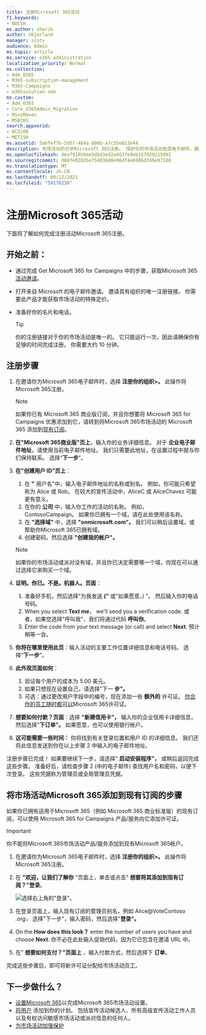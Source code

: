 ```yaml
---
title: 注册Microsoft 365活动
f1.keywords:
- NOCSH
ms.author: sharik
author: SKjerland
manager: scotv
audience: Admin
ms.topic: article
ms.service: o365-administration
localization_priority: Normal
ms.collection:
- Adm_O365
- M365-subscription-management
- M365-Campaigns
- m365solution-smb
ms.custom:
- Adm_O365
- Core_O365Admin_Migration
- MiniMaven
- MSB365
search.appverid:
- BCS160
- MET150
ms.assetid: 5abfef7b-5957-484a-b06b-a7c55e013e44
description: 市场活动的分步Microsoft 365注册。 保护你的市场活动免受电子邮件、数据和通信的网络安全威胁。
ms.openlocfilehash: deaf91850ae5dbd3ed2a4637e0eb157d29215992
ms.sourcegitcommit: d08fe0282be75483608e96df4e6986d346e97180
ms.translationtype: MT
ms.contentlocale: zh-CN
ms.lasthandoff: 09/12/2021
ms.locfileid: "59170236"
---
```

# <a name="sign-up-for-microsoft-365-for-campaigns"></a>注册Microsoft 365活动 

下面将了解如何完成注册活动Microsoft 365注册。

## <a name="before-you-start"></a>开始之前：

- 通过完成 Get Microsoft 365 for Campaigns 中的步骤，获取Microsoft 365[活动邀请](get-microsoft-365-campaigns.md#get-microsoft-365-for-campaigns)。
- 打开来自 Microsoft 的电子邮件邀请。 邀请具有组织的唯一注册链接。 你需要此产品才能获取市场活动的特殊定价。
- 准备好你的名片和电话。

    > [!TIP]
    > 你的注册链接对于你的市场活动是唯一的。 它只能运行一次，因此请确保你有足够的时间完成注册。 你需要大约 10 分钟。

## <a name="steps-to-sign-up"></a>注册步骤

1. 在邀请你为Microsoft 365电子邮件时，选择 **注册你的组织>。** 此操作将Microsoft 365注册。
    > [!NOTE]
    > 如果你已有 Microsoft 365 商业版订阅，并且你想要将 Microsoft 365 for Campaigns 优惠添加到它，请转到将Microsoft 365市场活动的 Microsoft 365 添加到[现有订阅](#steps-to-add-microsoft-365-for-campaigns-to-an-existing-subscription)。
1. **在"Microsoft 365商业版"页上**，输入你的业务详细信息。 对于 **企业电子邮件地址**，请使用当前电子邮件地址。 我们只需要此地址，在设置过程中就与你们保持联系。 选择“**下一步**”。
1. **在"创建用户 ID"页上**：
    1. 在 **"** 用户名"中，输入电子邮件地址的名称或别名。 例如，你可能只希望称为 Alice 或 Rob。 在较大的宣传活动中，AliceC 或 AliceChavez 可能更有意义。
    2. 在你的 **公司** 中，输入你工作的活动的名称。 例如，ContosoCampaign。 如果你已拥有一个域，请在此处使用该名称。 
    3. 在 **"选择域"** 中，选择 **"onmicrosoft.com"。** 我们可以稍后设置域，或帮助你Microsoft 365已拥有域。
    4. 创建密码，然后选择 **"创建我的帐户"。**
    > [!NOTE]
    > 如果你的市场活动或派对没有域，并且你已决定需要哪一个域，你现在可以通过选择它来购买一个域。

4. **证明。你已。不是。机器人。页面**：
    1. 准备好手机，然后选择"为我发送 **("** 或"如果愿意，) "。 然后输入你的电话号码。 
    2. When you select **Text me**， we'll send you a verification code. 或者，如果您选择"呼叫我"，我们将通过代码 **呼叫你**。
    3. Enter the code from your text message (or call) and select **Next**. 预计稍等一会。 
5. **你将在哪里使用此页**：输入活动的主要工作位置详细信息和电话号码。 选择“**下一步**”。
6. **此外观页面如何**：
    1. 验证每个用户的成本为 5.00 美元。 
    2. 如果只想现在设置自己，请选择"下一 **步"。** 
    3. 可选：通过更改用户字段中的编号，现在添加一些 **额外的** 许可证。 [你合作的员工随时都可以](../admin/add-users/add-users.md?toc=%2fmicrosoft-365%2fcampaigns%2ftoc.json)Microsoft 365许可证。
7. **想要如何付款？页面**：选择 **"新建信用卡"，** 输入你的企业信用卡详细信息，然后选择"**下订单"。** 如果愿意，也可以使用银行帐户。
8. **这可能需要一些时间：** 你将找到有关登录位置和用户 ID 的详细信息。 我们还将此信息发送到你在以上步骤 2 中输入的电子邮件地址。

注册步骤已完成！ 如果要继续下一步，请选择" **启动安装程序"，** 或稍后返回完成这些步骤。 准备好后，请检查步骤 2 (中的电子邮件) 查找用户名和密码，以便下次登录。 这些凭据称为管理员或全局管理员凭据。

## <a name="steps-to-add-microsoft-365-for-campaigns-to-an-existing-subscription"></a>将市场活动Microsoft 365添加到现有订阅的步骤

如果你已拥有适用于Microsoft 365（例如 Microsoft 365 商业标准版）的现有订阅，可以使用 Microsoft 365 for Campaigns 产品/服务向它添加许可证。
> [!IMPORTANT]
> 你不能将Microsoft 365市场活动产品/服务添加到现有Microsoft 365帐户。

1. 在邀请你为Microsoft 365电子邮件时，选择 **注册你的组织>。** 此操作将Microsoft 365注册。
2. 在 **"欢迎，让我们了解你** "页面上，单击或点击" **想要将其添加到现有订阅？"登录**。
    
    ![选择右上角的"登录"。](../media/addtoexisting.png)
3. 在登录页面上，输入现有订阅的管理员别名，例如 Alice@VoteContoso *<span></span> .org，* 选择"下一步"，输入密码，然后选择"**登录"。** 
4. On the **How does this look？** enter the number of users you have and choose **Next**. 你不必在此处输入促销代码，因为它已包含在邀请 URL 中。
5. 在" **想要如何支付？"页面上** ，输入付款方式，然后选择下 **订单**。

完成这些步骤后，即可将新许可证分配给市场活动员工。 [](../admin/manage/assign-licenses-to-users.md)

## <a name="whats-next"></a>下一步做什么？

- [设置Microsoft 365](../business/set-up.md?toc=/microsoft-365/campaigns/toc.json)以完成Microsoft 365市场活动设置。
- [将用户](../admin/add-users/add-users.md?toc=%2fmicrosoft-365%2fcampaigns%2ftoc.json) 添加到你的计划。 包括宣传活动候选人、所有高级宣传活动工作人员以及有权访问敏感市场活动或派对信息的任何人。
- [为市场活动加强保护](m365-campaigns-security-overview.md)
